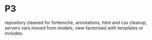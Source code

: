 # P3
repository cleaned for forteroche, annotations, html and css cleanup, servers vars moved from models, view factorised with templates or includes.
